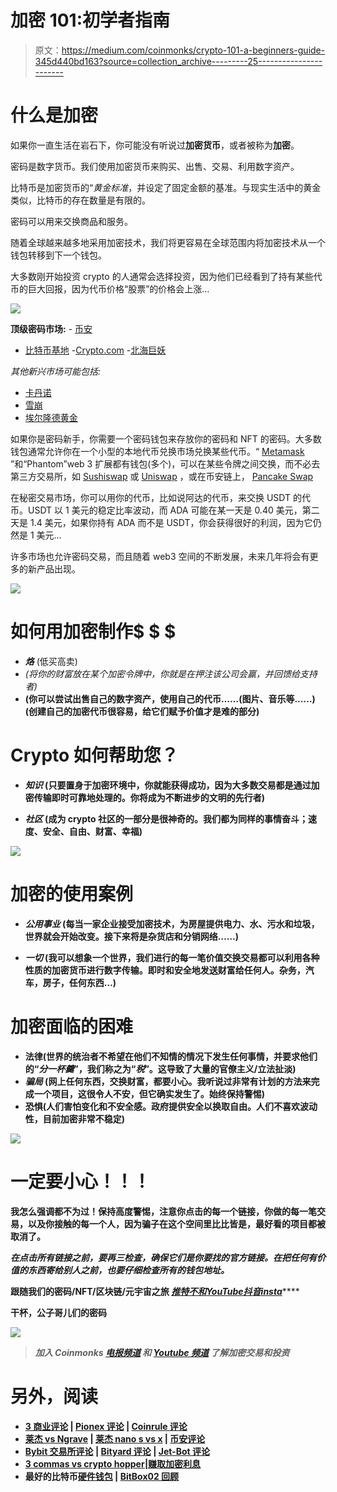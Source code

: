 # 加密 101:初学者指南

> 原文：<https://medium.com/coinmonks/crypto-101-a-beginners-guide-345d440bd163?source=collection_archive---------25----------------------->

# 什么是加密

如果你一直生活在岩石下，你可能没有听说过**加密货币**，或者被称为**加密**。

密码是数字货币。我们使用加密货币来购买、出售、交易、利用数字资产。

比特币是加密货币的“*黄金标准*，并设定了固定金额的基准。与现实生活中的黄金类似，比特币的存在数量是有限的。

密码可以用来交换商品和服务。

随着全球越来越多地采用加密技术，我们将更容易在全球范围内将加密技术从一个钱包转移到下一个钱包。

大多数刚开始投资 crypto 的人通常会选择投资，因为他们已经看到了持有某些代币的巨大回报，因为代币价格“股票”的价格会上涨…

![](img/f8c27aa4377270c3482d5c716ba8c4e5.png)

**顶级密码市场:** - [币安](https://www.binance.com/)
- [比特币基地](https://www.coinbase.com/)
-[Crypto.com](https://crypto.com/)
-[北海巨妖](https://www.kraken.com/)

*其他新兴市场可能包括:*
- [卡丹诺](https://cardano.org/)
- [雪崩](https://www.avax.network/)
- [埃尔隆德黄金](https://elrond.com/)

如果你是密码新手，你需要一个密码钱包来存放你的密码和 NFT 的密码。大多数钱包通常允许你在一个小型的本地代币兑换市场兑换某些代币。“ [Metamask](https://metamask.io/) ”和“Phantom”web 3 扩展都有钱包(多个)，可以在某些令牌之间交换，而不必去第三方交易所，如 [Sushiswap](https://www.sushi.com/) 或 [Uniswap](https://uniswap.org/) ，或在币安链上， [Pancake Swap](https://pancakeswap.finance/)

在秘密交易市场，你可以用你的代币，比如说阿达的代币，来交换 USDT 的代币。USDT 以 1 美元的稳定比率波动，而 ADA 可能在某一天是 0.40 美元，第二天是 1.4 美元，如果你持有 ADA 而不是 USDT，你会获得很好的利润，因为它仍然是 1 美元…

许多市场也允许密码交易，而且随着 web3 空间的不断发展，未来几年将会有更多的新产品出现。

![](img/c332f5fb300f81aff5be19eb48591788.png)

# **如何用加密制作$ $ $**

*   ***烙*** (低买高卖)
*   *(将你的财富放在某个加密令牌中，你就是在押注该公司会赢，并回馈给支持者)*
*   **(你可以尝试出售自己的数字资产，使用自己的代币……(图片、音乐等……)(创建自己的加密代币很容易，给它们赋予价值才是难的部分)**

# **Crypto 如何帮助您？**

*   *****知识*** (只要置身于加密环境中，你就能获得成功，因为大多数交易都是通过加密传输即时可靠地处理的。你将成为不断进步的文明的先行者)**

*   *******社区*** (成为 crypto 社区的一部分是很神奇的。我们都为同样的事情奋斗；速度、安全、自由、财富、幸福)****

****![](img/e2e4dc3c5d987ebdb26683deb1f6bf46.png)****

# ****加密的使用案例****

*   *******公用事业*** (每当一家企业接受加密技术，为房屋提供电力、水、污水和垃圾，世界就会开始改变。接下来将是杂货店和分销网络……)****

*   *********一切*** (我可以想象一个世界，我们进行的每一笔价值交换交易都可以利用各种性质的加密货币进行数字传输。即时和安全地发送财富给任何人。杂务，汽车，房子，任何东西…)******

# ******加密面临的困难******

*   ********法律**(世界的统治者不希望在他们不知情的情况下发生任何事情，并要求他们的“*分一杯羹*”，我们称之为“*税*”。这导致了大量的官僚主义/立法扯淡)******
*   *********骗局*** (网上任何东西，交换财富，都要小心。我听说过非常有计划的方法来完成一个项目，这很令人不安，但它确实发生了。始终保持警惕)******
*   ********恐惧**(人们害怕变化和不安全感。政府提供安全以换取自由。人们不喜欢波动性，目前加密非常不稳定)******

******![](img/7b582e72bd5689dc2ede6853f7d4ff8e.png)******

# ******一定要小心！！！******

******我怎么强调都不为过！保持高度警惕，注意你点击的每一个链接，你做的每一笔交易，以及你接触的每一个人，因为骗子在这个空间里比比皆是，最好看的项目都被取消了。******

*******在点击所有链接之前，要再三检查，确保它们是你要找的官方链接。在把任何有价值的东西寄给别人之前，也要仔细检查所有的钱包地址。*******

********跟随我们的密码/NFT/区块链/元宇宙之旅**
[*推特*](https://www.twitter.com/metadadsxyz)[*不和*](https://discord.gg/Cv8v2Ert8m)[*YouTube*](https://www.youtube.com/channel/UC7pbtSBs9nRJHK6coMhCR8g)**[*抖音*](https://www.tiktok.com/@thedudescrypto)[*insta*](https://www.instagram.com/thedudescrypto/)********

 ****干杯，公子哥儿们的密码****

****![](img/e878a300e54c6c37a4e214d9579ea347.png)****

> *****加入 Coinmonks* [*电报频道*](https://t.me/coincodecap) *和* [*Youtube 频道*](https://www.youtube.com/c/coinmonks/videos) *了解加密交易和投资*****

# ****另外，阅读****

*   ****[3 商业评论](/coinmonks/3commas-review-an-excellent-crypto-trading-bot-2020-1313a58bec92) | [Pionex 评论](https://coincodecap.com/pionex-review-exchange-with-crypto-trading-bot) | [Coinrule 评论](/coinmonks/coinrule-review-2021-a-beginner-friendly-crypto-trading-bot-daf0504848ba)****
*   ****[莱杰 vs Ngrave](/coinmonks/ledger-vs-ngrave-zero-7e40f0c1d694) | [莱杰 nano s vs x](/coinmonks/ledger-nano-s-vs-x-battery-hardware-price-storage-59a6663fe3b0) | [币安评论](/coinmonks/binance-review-ee10d3bf3b6e)****
*   ****[Bybit 交易所评论](/coinmonks/bybit-exchange-review-dbd570019b71) | [Bityard 评论](https://coincodecap.com/bityard-reivew) | [Jet-Bot 评论](https://coincodecap.com/jet-bot-review)****
*   ****[3 commas vs crypto hopper](/coinmonks/3commas-vs-pionex-vs-cryptohopper-best-crypto-bot-6a98d2baa203)|[赚取加密利息](/coinmonks/earn-crypto-interest-b10b810fdda3)****
*   ****最好的比特币[硬件钱包](/coinmonks/hardware-wallets-dfa1211730c6) | [BitBox02 回顾](/coinmonks/bitbox02-review-your-swiss-bitcoin-hardware-wallet-c36c88fff29)****